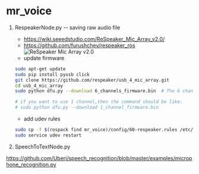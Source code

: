 # mr_voice

1. RespeakerNode.py -- saving raw audio file
   - https://wiki.seeedstudio.com/ReSpeaker_Mic_Array_v2.0/
   - https://github.com/furushchev/respeaker_ros
   ![ReSpeaker Mic Array v2.0](https://files.seeedstudio.com/wiki/ReSpeaker_Mic_Array_V2/img/Hardware%20Overview.png)
   - update firmware
   ```bash
   sudo apt-get update
   sudo pip install pyusb click
   git clone https://github.com/respeaker/usb_4_mic_array.git
   cd usb_4_mic_array
   sudo python dfu.py --download 6_channels_firmware.bin  # The 6 channels version 
   
   # if you want to use 1 channel,then the command should be like:
   # sudo python dfu.py --download 1_channel_firmware.bin
   ```
   - add udev rules
   ```bash
   sudo cp -f $(rospack find mr_voice)/config/60-respeaker.rules /etc/udev/rules.d/60-respeaker.rules
   sudo service udev restart
   ```

2. SpeechToTextNode.py

https://github.com/Uberi/speech_recognition/blob/master/examples/microphone_recognition.py
